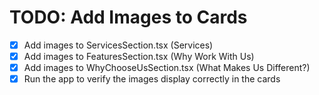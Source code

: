 # TODO: Add Images to Cards

- [x] Add images to ServicesSection.tsx (Services)
- [x] Add images to FeaturesSection.tsx (Why Work With Us)
- [x] Add images to WhyChooseUsSection.tsx (What Makes Us Different?)
- [x] Run the app to verify the images display correctly in the cards
